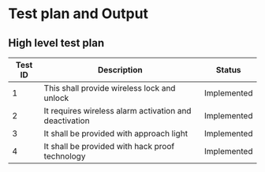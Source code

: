 
# Test plan and Output
## High level test plan

| Test ID | Description | Status |
|--------|--------------|--------|
| 1 | This shall provide wireless lock and unlock | Implemented |
| 2 | It requires wireless alarm activation and deactivation| Implemented |
| 3| It shall be provided with approach light|Implemented|
| 4 | It shall be provided with hack proof technology|Implemented|
